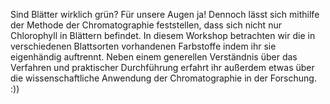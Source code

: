 
Sind Blätter wirklich grün? Für unsere Augen ja! Dennoch lässt sich
mithilfe der Methode der Chromatographie feststellen, dass sich nicht
nur Chlorophyll in Blättern befindet. In diesem Workshop betrachten wir
die in verschiedenen Blattsorten vorhandenen Farbstoffe indem ihr sie
eigenhändig auftrennt. Neben einem generellen Verständnis über das
Verfahren und praktischer Durchführung erfahrt ihr außerdem etwas über
die wissenschaftliche Anwendung der Chromatographie in der Forschung.
:))
